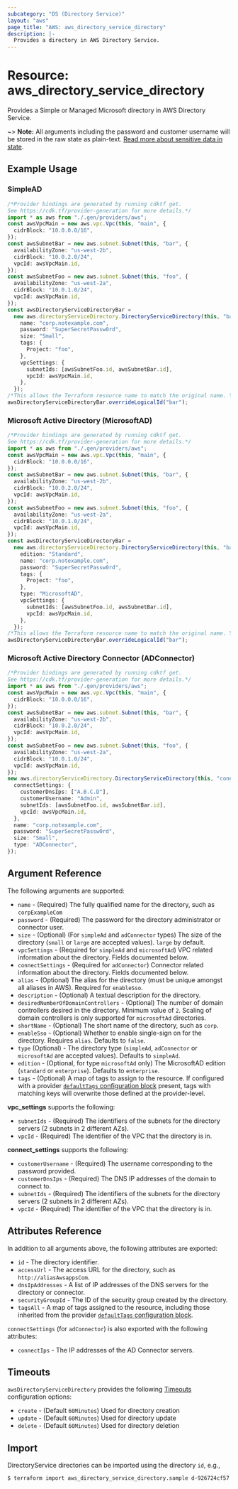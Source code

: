 ```yaml
---
subcategory: "DS (Directory Service)"
layout: "aws"
page_title: "AWS: aws_directory_service_directory"
description: |-
  Provides a directory in AWS Directory Service.
---
```


# Resource: aws\_directory\_service\_directory

Provides a Simple or Managed Microsoft directory in AWS Directory Service.

\~> **Note:** All arguments including the password and customer username will be stored in the raw state as plain-text.
[Read more about sensitive data in state](https://www.terraform.io/docs/state/sensitive-data.html).

## Example Usage

### SimpleAD

```typescript
/*Provider bindings are generated by running cdktf get.
See https://cdk.tf/provider-generation for more details.*/
import * as aws from "./.gen/providers/aws";
const awsVpcMain = new aws.vpc.Vpc(this, "main", {
  cidrBlock: "10.0.0.0/16",
});
const awsSubnetBar = new aws.subnet.Subnet(this, "bar", {
  availabilityZone: "us-west-2b",
  cidrBlock: "10.0.2.0/24",
  vpcId: awsVpcMain.id,
});
const awsSubnetFoo = new aws.subnet.Subnet(this, "foo", {
  availabilityZone: "us-west-2a",
  cidrBlock: "10.0.1.0/24",
  vpcId: awsVpcMain.id,
});
const awsDirectoryServiceDirectoryBar =
  new aws.directoryServiceDirectory.DirectoryServiceDirectory(this, "bar_3", {
    name: "corp.notexample.com",
    password: "SuperSecretPassw0rd",
    size: "Small",
    tags: {
      Project: "foo",
    },
    vpcSettings: {
      subnetIds: [awsSubnetFoo.id, awsSubnetBar.id],
      vpcId: awsVpcMain.id,
    },
  });
/*This allows the Terraform resource name to match the original name. You can remove the call if you don't need them to match.*/
awsDirectoryServiceDirectoryBar.overrideLogicalId("bar");

```

### Microsoft Active Directory (MicrosoftAD)

```typescript
/*Provider bindings are generated by running cdktf get.
See https://cdk.tf/provider-generation for more details.*/
import * as aws from "./.gen/providers/aws";
const awsVpcMain = new aws.vpc.Vpc(this, "main", {
  cidrBlock: "10.0.0.0/16",
});
const awsSubnetBar = new aws.subnet.Subnet(this, "bar", {
  availabilityZone: "us-west-2b",
  cidrBlock: "10.0.2.0/24",
  vpcId: awsVpcMain.id,
});
const awsSubnetFoo = new aws.subnet.Subnet(this, "foo", {
  availabilityZone: "us-west-2a",
  cidrBlock: "10.0.1.0/24",
  vpcId: awsVpcMain.id,
});
const awsDirectoryServiceDirectoryBar =
  new aws.directoryServiceDirectory.DirectoryServiceDirectory(this, "bar_3", {
    edition: "Standard",
    name: "corp.notexample.com",
    password: "SuperSecretPassw0rd",
    tags: {
      Project: "foo",
    },
    type: "MicrosoftAD",
    vpcSettings: {
      subnetIds: [awsSubnetFoo.id, awsSubnetBar.id],
      vpcId: awsVpcMain.id,
    },
  });
/*This allows the Terraform resource name to match the original name. You can remove the call if you don't need them to match.*/
awsDirectoryServiceDirectoryBar.overrideLogicalId("bar");

```

### Microsoft Active Directory Connector (ADConnector)

```typescript
/*Provider bindings are generated by running cdktf get.
See https://cdk.tf/provider-generation for more details.*/
import * as aws from "./.gen/providers/aws";
const awsVpcMain = new aws.vpc.Vpc(this, "main", {
  cidrBlock: "10.0.0.0/16",
});
const awsSubnetBar = new aws.subnet.Subnet(this, "bar", {
  availabilityZone: "us-west-2b",
  cidrBlock: "10.0.2.0/24",
  vpcId: awsVpcMain.id,
});
const awsSubnetFoo = new aws.subnet.Subnet(this, "foo", {
  availabilityZone: "us-west-2a",
  cidrBlock: "10.0.1.0/24",
  vpcId: awsVpcMain.id,
});
new aws.directoryServiceDirectory.DirectoryServiceDirectory(this, "connector", {
  connectSettings: {
    customerDnsIps: ["A.B.C.D"],
    customerUsername: "Admin",
    subnetIds: [awsSubnetFoo.id, awsSubnetBar.id],
    vpcId: awsVpcMain.id,
  },
  name: "corp.notexample.com",
  password: "SuperSecretPassw0rd",
  size: "Small",
  type: "ADConnector",
});

```

## Argument Reference

The following arguments are supported:

* `name` - (Required) The fully qualified name for the directory, such as `corpExampleCom`
* `password` - (Required) The password for the directory administrator or connector user.
* `size` - (Optional) (For `simpleAd` and `adConnector` types) The size of the directory (`small` or `large` are accepted values). `large` by default.
* `vpcSettings` - (Required for `simpleAd` and `microsoftAd`) VPC related information about the directory. Fields documented below.
* `connectSettings` - (Required for `adConnector`) Connector related information about the directory. Fields documented below.
* `alias` - (Optional) The alias for the directory (must be unique amongst all aliases in AWS). Required for `enableSso`.
* `description` - (Optional) A textual description for the directory.
* `desiredNumberOfDomainControllers` - (Optional) The number of domain controllers desired in the directory. Minimum value of `2`. Scaling of domain controllers is only supported for `microsoftAd` directories.
* `shortName` - (Optional) The short name of the directory, such as `corp`.
* `enableSso` - (Optional) Whether to enable single-sign on for the directory. Requires `alias`. Defaults to `false`.
* `type` (Optional) - The directory type (`simpleAd`, `adConnector` or `microsoftAd` are accepted values). Defaults to `simpleAd`.
* `edition` - (Optional, for type `microsoftAd` only) The MicrosoftAD edition (`standard` or `enterprise`). Defaults to `enterprise`.
* `tags` - (Optional) A map of tags to assign to the resource. If configured with a provider [`defaultTags` configuration block](https://registry.terraform.io/providers/hashicorp/aws/latest/docs#default_tags-configuration-block) present, tags with matching keys will overwrite those defined at the provider-level.

**vpc\_settings** supports the following:

* `subnetIds` - (Required) The identifiers of the subnets for the directory servers (2 subnets in 2 different AZs).
* `vpcId` - (Required) The identifier of the VPC that the directory is in.

**connect\_settings** supports the following:

* `customerUsername` - (Required) The username corresponding to the password provided.
* `customerDnsIps` - (Required) The DNS IP addresses of the domain to connect to.
* `subnetIds` - (Required) The identifiers of the subnets for the directory servers (2 subnets in 2 different AZs).
* `vpcId` - (Required) The identifier of the VPC that the directory is in.

## Attributes Reference

In addition to all arguments above, the following attributes are exported:

* `id` - The directory identifier.
* `accessUrl` - The access URL for the directory, such as `http://aliasAwsappsCom`.
* `dnsIpAddresses` - A list of IP addresses of the DNS servers for the directory or connector.
* `securityGroupId` - The ID of the security group created by the directory.
* `tagsAll` - A map of tags assigned to the resource, including those inherited from the provider [`defaultTags` configuration block](https://registry.terraform.io/providers/hashicorp/aws/latest/docs#default_tags-configuration-block).

`connectSettings` (for `adConnector`) is also exported with the following attributes:

* `connectIps` - The IP addresses of the AD Connector servers.

## Timeouts

`awsDirectoryServiceDirectory` provides the following [Timeouts](https://developer.hashicorp.com/terraform/language/resources/syntax#operation-timeouts) configuration options:

* `create` - (Default `60Minutes`) Used for directory creation
* `update` - (Default `60Minutes`) Used for directory update
* `delete` - (Default `60Minutes`) Used for directory deletion

## Import

DirectoryService directories can be imported using the directory `id`, e.g.,

```console
$ terraform import aws_directory_service_directory.sample d-926724cf57
```
